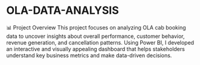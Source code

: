 # OLA-DATA-ANALYSIS
📊 Project Overview
This project focuses on analyzing OLA cab booking data to uncover insights about overall performance, customer behavior, revenue generation, and cancellation patterns.
Using Power BI, I developed an interactive and visually appealing dashboard that helps stakeholders understand key business metrics and make data-driven decisions.
